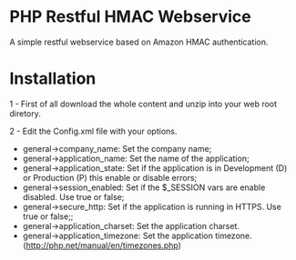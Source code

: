 # PHP Restful HMAC Webservice
A simple restful webservice based on Amazon HMAC authentication.

# Installation
1 - First of all download the whole content and unzip into your web root diretory.

2 - Edit the Config.xml file with your options.

- general->company_name: Set the company name;
- general->application_name: Set the name of the application;
- general->application_state: Set if the application is in Development (D) or Production (P) this enable or disable errors;
- general->session_enabled: Set if the $_SESSION vars are enable disabled. Use true or false;
- general->secure_http: Set if the application is running in HTTPS. Use true or false;;
- general->application_charset: Set the application charset.
- general->application_timezone: Set the application timezone. (http://php.net/manual/en/timezones.php)


